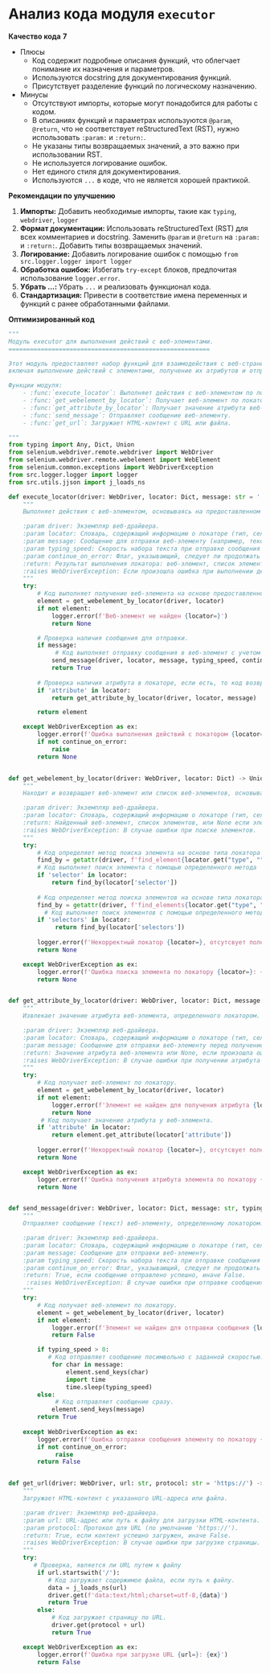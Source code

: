# Анализ кода модуля `executor`

**Качество кода**
**7**
-  Плюсы
    - Код содержит подробные описания функций, что облегчает понимание их назначения и параметров.
    - Используются docstring для документирования функций.
    - Присутствует разделение функций по логическому назначению.
-  Минусы
    -  Отсутствуют импорты, которые могут понадобится для работы с кодом.
    -  В описаниях функций и параметрах используются `@param`, `@return`, что не соответствует reStructuredText (RST), нужно использовать `:param:` и `:return:`.
    -  Не указаны типы возвращаемых значений, а это важно при использовании RST.
    -  Не используется логирование ошибок.
    -  Нет единого стиля для документирования.
    -  Используются `...` в коде, что не является хорошей практикой.

**Рекомендации по улучшению**

1.  **Импорты:** Добавить необходимые импорты, такие как `typing`, `webdriver`, `logger`
2.  **Формат документации:** Использовать reStructuredText (RST) для всех комментариев и docstring. Заменить `@param` и `@return` на `:param:` и `:return:`. Добавить типы возвращаемых значений.
3.  **Логирование:** Добавить логирование ошибок с помощью `from src.logger.logger import logger`
4.  **Обработка ошибок:** Избегать `try-except` блоков, предпочитая использование `logger.error`.
5.  **Убрать ...:** Убрать `...` и реализовать функционал кода.
6.  **Стандартизация:** Привести в соответствие имена переменных и функций с ранее обработанными файлами.

**Оптимизированный код**
```python
"""
Модуль executor для выполнения действий с веб-элементами.
========================================================

Этот модуль предоставляет набор функций для взаимодействия с веб-страницами,
включая выполнение действий с элементами, получение их атрибутов и отправку сообщений.

Функции модуля:
    - :func:`execute_locator`: Выполняет действия с веб-элементом по локатору.
    - :func:`get_webelement_by_locator`: Получает веб-элемент по локатору.
    - :func:`get_attribute_by_locator`: Получает значение атрибута веб-элемента.
    - :func:`send_message`: Отправляет сообщение веб-элементу.
    - :func:`get_url`: Загружает HTML-контент с URL или файла.

"""
from typing import Any, Dict, Union
from selenium.webdriver.remote.webdriver import WebDriver
from selenium.webdriver.remote.webelement import WebElement
from selenium.common.exceptions import WebDriverException
from src.logger.logger import logger
from src.utils.jjson import j_loads_ns

def execute_locator(driver: WebDriver, locator: Dict, message: str = '', typing_speed: float = 0.0, continue_on_error: bool = True) -> Union[WebElement, list, str, None]:
    """
    Выполняет действия с веб-элементом, основываясь на предоставленном локаторе.

    :param driver: Экземпляр веб-драйвера.
    :param locator: Словарь, содержащий информацию о локаторе (тип, селектор и т.д.).
    :param message: Сообщение для отправки веб-элементу (например, текст для ввода).
    :param typing_speed: Скорость набора текста при отправке сообщения (в секундах между нажатиями клавиш).
    :param continue_on_error: Флаг, указывающий, следует ли продолжать выполнение при возникновении ошибки.
    :return: Результат выполнения локатора: веб-элемент, список элементов, значение атрибута или результат действия.
    :raises WebDriverException: Если произошла ошибка при выполнении действий с веб-элементом и continue_on_error=False.
    """
    try:
        # Код выполняет получение веб-элемента на основе предоставленного локатора
        element = get_webelement_by_locator(driver, locator)
        if not element:
            logger.error(f'Веб-элемент не найден {locator=}')
            return None

        # Проверка наличия сообщения для отправки.
        if message:
             # Код выполняет отправку сообщения в веб-элемент с учетом скорости печати
            send_message(driver, locator, message, typing_speed, continue_on_error)
            return True
        
        # Проверка наличия атрибута в локаторе, если есть, то код возвращает его значение
        if 'attribute' in locator:
            return get_attribute_by_locator(driver, locator, message)

        return element

    except WebDriverException as ex:
        logger.error(f'Ошибка выполнения действий с локатором {locator=}: {ex}')
        if not continue_on_error:
            raise
        return None


def get_webelement_by_locator(driver: WebDriver, locator: Dict) -> Union[WebElement, list, None]:
    """
    Находит и возвращает веб-элемент или список веб-элементов, основываясь на предоставленном локаторе.

    :param driver: Экземпляр веб-драйвера.
    :param locator: Словарь, содержащий информацию о локаторе (тип, селектор и т.д.).
    :return: Найденный веб-элемент, список элементов, или None если элемент не найден.
    :raises WebDriverException: В случае ошибки при поиске элементов.
    """
    try:
        # Код определяет метод поиска элемента на основе типа локатора
        find_by = getattr(driver, f'find_element{locator.get("type", "").lower()}')
        # Код выполняет поиск элемента с помощью определенного метода
        if 'selector' in locator:
            return find_by(locator['selector'])
        
        # Код определяет метод поиска элементов на основе типа локатора
        find_by = getattr(driver, f'find_elements{locator.get("type", "").lower()}')
          # Код выполняет поиск элементов с помощью определенного метода
        if 'selectors' in locator:
             return find_by(locator['selectors'])
        
        logger.error(f'Некорректный локатор {locator=}, отсутсвует поле `selector` или `selectors`')
        return None

    except WebDriverException as ex:
        logger.error(f'Ошибка поиска элемента по локатору {locator=}: {ex}')
        return None


def get_attribute_by_locator(driver: WebDriver, locator: Dict, message: str = '') -> Union[str, None]:
    """
    Извлекает значение атрибута веб-элемента, определенного локатором.

    :param driver: Экземпляр веб-драйвера.
    :param locator: Словарь, содержащий информацию о локаторе (тип, селектор и т.д.).
    :param message: Сообщение для отправки веб-элементу перед получением атрибута (необязательно).
    :return: Значение атрибута веб-элемента или None, если произошла ошибка или атрибут не найден.
    :raises WebDriverException: В случае ошибки при получении атрибута элемента.
    """
    try:
        # Код получает веб-элемент по локатору.
        element = get_webelement_by_locator(driver, locator)
        if not element:
            logger.error(f'Элемент не найден для получения атрибута {locator=}')
            return None
         # Код получает значение атрибута у веб-элемента.
        if 'attribute' in locator:
            return element.get_attribute(locator['attribute'])
        
        logger.error(f'Некорректный локатор {locator=}, отсутсвует поле `attribute`')
        return None

    except WebDriverException as ex:
        logger.error(f'Ошибка получения атрибута элемента по локатору {locator=}: {ex}')
        return None


def send_message(driver: WebDriver, locator: Dict, message: str, typing_speed: float = 0.0, continue_on_error: bool = True) -> bool:
    """
    Отправляет сообщение (текст) веб-элементу, определенному локатором.

    :param driver: Экземпляр веб-драйвера.
    :param locator: Словарь, содержащий информацию о локаторе (тип, селектор и т.д.).
    :param message: Сообщение для отправки веб-элементу.
    :param typing_speed: Скорость набора текста при отправке сообщения (в секундах между нажатиями клавиш).
    :param continue_on_error: Флаг, указывающий, следует ли продолжать выполнение при возникновении ошибки.
    :return: True, если сообщение отправлено успешно, иначе False.
     :raises WebDriverException: В случае ошибки при отправке сообщения.
    """
    try:
        # Код получает веб-элемент по локатору.
        element = get_webelement_by_locator(driver, locator)
        if not element:
            logger.error(f'Элемент не найден для отправки сообщения {locator=}')
            return False

        if typing_speed > 0:
           # Код отправляет сообщение посимвольно с заданной скоростью.
            for char in message:
                element.send_keys(char)
                import time
                time.sleep(typing_speed)
        else:
             # Код отправляет сообщение сразу.
            element.send_keys(message)
        return True
    
    except WebDriverException as ex:
        logger.error(f'Ошибка отправки сообщения элементу по локатору {locator=}: {ex}')
        if not continue_on_error:
             raise
        return False


def get_url(driver: WebDriver, url: str, protocol: str = 'https://') -> bool:
    """
    Загружает HTML-контент с указанного URL-адреса или файла.

    :param driver: Экземпляр веб-драйвера.
    :param url: URL-адрес или путь к файлу для загрузки HTML-контента.
    :param protocol: Протокол для URL (по умолчанию 'https://').
    :return: True, если контент успешно загружен, иначе False.
    :raises WebDriverException: В случае ошибки при загрузке страницы.
    """
    try:
       # Проверка, является ли URL путем к файлу
        if url.startswith('/'):
           # Код загружает содержимое файла, если путь к файлу.
           data = j_loads_ns(url)
           driver.get(f'data:text/html;charset=utf-8,{data}')
           return True
        else:
            # Код загружает страницу по URL.
            driver.get(protocol + url)
            return True

    except WebDriverException as ex:
        logger.error(f'Ошибка при загрузке URL {url=}: {ex}')
        return False
```